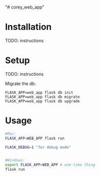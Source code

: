 "# corey_web_app" 



# Installation
TODO: instructions

# Setup

TODO: instructions

Migrate the db:
```
FLASK_APP=web_app flask db init
FLASK_APP=web_app flask db migrate
FLASK_APP=web_app flask db upgrade

```
# Usage

```sh
#Mac:
FLASK_APP=WEB_APP flask run

FLASK_DEBUG=1 "for debug mode"


#Windows:
export FLASK_APP=WEB_APP # one-time thing
flask run
```
